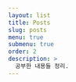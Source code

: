 ```yaml
---
layout: list
title: Posts
slug: posts
menu: true
submenu: true
order: 2
description: >
  공부한 내용들 정리.
---
```

